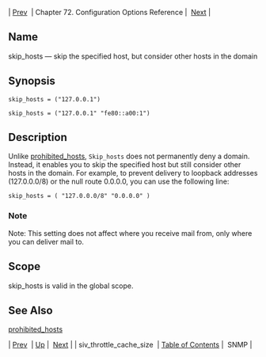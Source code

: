 | [Prev](conf.ref.siv_throttle_cache_size)  | Chapter 72. Configuration Options Reference |  [Next](conf.ref.snmp) |

<a name="conf.ref.skip_hosts"></a>
## Name

skip_hosts — skip the specified host, but consider other hosts in the domain

## Synopsis

`skip_hosts = ("127.0.0.1")`

`skip_hosts = ("127.0.0.1" "fe80::a00:1")`

<a name="idp26605872"></a>
## Description

Unlike [prohibited_hosts](conf.ref.prohibited_hosts "prohibited_hosts"), `Skip_hosts` does not permanently deny a domain. Instead, it enables you to skip the specified host but still consider other hosts in the domain. For example, to prevent delivery to loopback addresses (127.0.0.0/8) or the null route 0.0.0.0, you can use the following line:

`skip_hosts = ( "127.0.0.0/8" "0.0.0.0" )`
### Note

Note: This setting does not affect where you receive mail from, only where you can deliver mail to.

<a name="idp26610720"></a>
## Scope

skip_hosts is valid in the global scope.

<a name="idp26612544"></a>
## See Also

[prohibited_hosts](conf.ref.prohibited_hosts "prohibited_hosts")

| [Prev](conf.ref.siv_throttle_cache_size)  | [Up](config.options.ref) |  [Next](conf.ref.snmp) |
| siv_throttle_cache_size  | [Table of Contents](index) |  SNMP |

